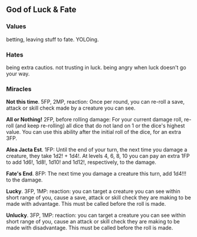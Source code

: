 ## God of Luck & Fate
### Values
betting, leaving stuff to fate. YOLOing.

### Hates
being extra cautios. not trusting in luck. being angry when luck doesn't go your way.

### Miracles
**Not this time**. 5FP, 2MP, reaction: Once per round, you can re-roll a save, attack or skill check made by a creature you can see.

**All or Nothing!** 2FP, before rolling damage: For your current damage roll, re-roll (and keep re-rolling) all dice that do not land on 1 or the dice's highest value. You can use this ability after the initial roll of the dice, for an extra 3FP.

**Alea Jacta Est**. 1FP: Until the end of your turn, the next time you damage a creature, they take 1d2! + 1d4!. At levels 4, 6, 8, 10 you can pay an extra 1FP to add 1d6!, 1d8!, 1d10! and 1d12!, respectively, to the damage.

**Fate's End**. 8FP: The next time you damage a creature this turn, add 1d4!!! to the damage.

**Lucky**. 3FP, 1MP: reaction: you can target a creature you can see within short range of you, cause a save, attack or skill check they are making to be made with advantage. This must be called before the roll is made.

**Unlucky**. 3FP, 1MP: reaction: you can target a creature you can see within short range of you, cause an attack or skill check they are making to be made with disadvantage. This must be called before the roll is made.
